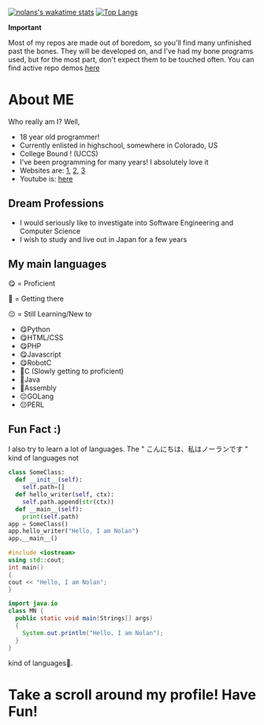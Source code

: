 [![nolans's wakatime stats](https://github-readme-stats.vercel.app/api/wakatime?username=dev_nolant&theme=radical&layout=compact)](https://wakatime.com/@dev_nolant)
[![Top Langs](https://github-readme-stats.vercel.app/api/top-langs/?username=dev-nolant&theme=radical&layout=compact&langs_count=8)](https://github.com/anuraghazra/github-readme-stats)

**Important**

Most of my repos are made out of boredom, so you'll find many unfinished past the bones. They will be developed on, and I've had my bone programs used, but for the most part, don't expect them to be touched often. You can find active repo demos [here](https://code.nolant.org/repos/)
# About ME

Who really am I? Well, 
* 18 year old programmer!
* Currently enlisted in highschool, somewhere in Colorado, US
* College Bound ! (UCCS)
* I've been programming for many years! I absolutely love it
* Websites are: [1](https://nolant.org), [2](https://swills.dev), [3](NOLAN-aka-SWILLS.github.io)
* Youtube is: [here](https://www.youtube.com/channel/UCRblZC569m8Ovorxo8cVEFA) 
## Dream Professions
* I would seriously like to investigate into Software Engineering and Computer Science
* I wish to study and live out in Japan for a few years

## My main languages
:yum: = Proficient

:shushing_face: = Getting there

:pensive: = Still Learning/New to
* :yum:Python
* :yum:HTML/CSS
* :yum:PHP
* :yum:Javascript
* :yum:RobotC
* :shushing_face:C (Slowly getting to proficient)
* :shushing_face:Java
* :shushing_face:Assembly
* :pensive:GOLang
* :pensive:PERL

## Fun Fact :)
I also try to learn a lot of languages. The " こんにちは、私はノーランです " kind of languages not
```python
class SomeClass:
  def __init__(self):
    self.path=[]
  def hello_writer(self, ctx):
    self.path.append(str(ctx))
  def __main__(self):
    print(self.path)
app = SomeClass()
app.hello_writer("Hello, I am Nolan")
app.__main__()
```
```cpp
#include <iostream>
using std::cout;
int main()
{
cout << "Hello, I am Nolan";
}
```
```java
import java.io
class MN {
  public static void main(Strings[] args)
  {
    System.out.println("Hello, I am Nolan");
  }
}
```
kind of languages:space_invader:.
# Take a scroll around my profile! Have Fun!
